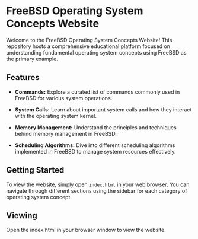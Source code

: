 # FreeBSD Operating System Concepts Website

Welcome to the FreeBSD Operating System Concepts Website! This repository hosts a comprehensive educational platform focused on understanding fundamental operating system concepts using FreeBSD as the primary example.

## Features

- **Commands:** Explore a curated list of commands commonly used in FreeBSD for various system operations.
  
- **System Calls:** Learn about important system calls and how they interact with the operating system kernel.

- **Memory Management:** Understand the principles and techniques behind memory management in FreeBSD.

- **Scheduling Algorithms:** Dive into different scheduling algorithms implemented in FreeBSD to manage system resources effectively.

## Getting Started

To view the website, simply open `index.html` in your web browser. You can navigate through different sections using the sidebar for each category of operating system concept.

## Viewing

Open the index.html in your browser window to view the website.
